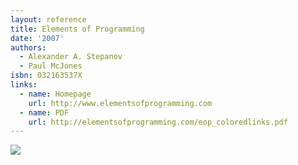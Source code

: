 ```yaml
---
layout: reference
title: Elements of Programming
date: '2007'
authors:
  - Alexander A. Stepanov
  - Paul McJones
isbn: 032163537X
links:
  - name: Homepage
    url: http://www.elementsofprogramming.com
  - name: PDF
    url: http://elementsofprogramming.com/eop_coloredlinks.pdf
---
```

![](/media/books/stepanov.jpg)
